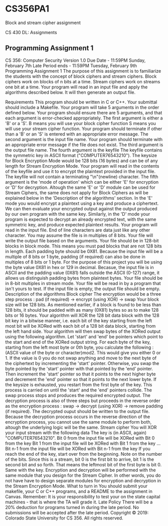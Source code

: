 # CS356PA1

Block and stream cipher assignment


CS 430 DL: Assignments
## Programming Assignment 1
CS 356: Computer Security
Version 1.0
Due Date - 11:59PM Sunday, February 7th
Late Period ends - 11:59PM Tuesday, February 9th
Programming Assignment 1
The purpose of this assignment is to familiarize the students with the concept of block ciphers and stream ciphers. Block ciphers work on blocks of n bits at a time. Stream ciphers work on streams one bit at a time. Your program will read in an input file and apply the algorithms described below. It will then generate an output file.

Requirements
This program should be written in C or C++.
Your submittal should include a Makefile.
Your program will take 5 arguments in the order defined below. Your program should ensure there are 5 arguments, and that each argument is error-checked appropriately.
The first argument is either a 'B' or a 'S'.
B means you will use your block cipher function
S means you will use your stream cipher function.
Your program should terminate if other than a 'B' or an 'S' is entered with an appropriate error message.
The second argument is the input file name.
Your program should terminate with an appropriate error message if the file does not exist.
The third argument is the output file name.
The fourth argument is the keyfile
The keyfile contains the symmetric key in ASCII format ("COMPUTER76543210"). The keysize for Block Encryption Mode would be 128 bits (16 bytes) and can be of any length for Stream Encryption Mode. Your program will read in the contents of the keyfile and use it to encrypt the plaintext provided in the input file. The keyfile will not contain a terminating "\n"(newline) character.
The fifth argument is the 'mode of operation' which can be either 'E' for encryption or 'D' for decryption.
Altough the same 'E' or 'D' module can be used for Stream Ciphers, the same does not apply for Block Ciphers as will be explained below in the 'Description of the algorithms' section. In the 'E' mode you would encrypt a plaintext using a key and produce a ciphertext. We can then evaluate your encrypted output against the output produced by our own program with the same key. Similarly, in the 'D' mode your program is expected to decrypt an already encrypted text, with the same symmetric key, and produce expected plaintext results.
Your program will read in the input file.
End of line characters are data just like any other character.
You may assume the file is in multiples of 8 bits.
Your file will write the output file based on the arguments.
Your file should be in 128-bit blocks in block mode.
This means you must pad blocks that are not 128 bits in length.
Each padding byte should be 0X81. Because the input file will be a multiple of 8 bits or 1 byte, padding (if required) can also be done in multiples of 8 bits or 1 byte. For the purpose of this project you will be using the byte value 0X81 in hex or 129 in decimal. Becasue, the input file is in ASCII and the padding value (0X81) falls outside the ASCII (0-127) range, it allows us distinguish padding bytes from plaintext bytes.
Your file should be in 8-bit multiples in stream mode.
Your file will be read in by a program that isn't yours to test.
If the input file is empty, the output file should be empty.
Description of the algorithms
Block cipher
The encryption would be a three step process : pad (if required) -> encrypt (using XOR) -> swap
Your block size will be 128 bits. As mentioned earlier, if a block is found to be less than 128 bits, it should be padded with as many (0X81) bytes so as to make 128 bits or 16 bytes.
Your algorithm will XOR the 128 bit data block with the 128 bit key in a bitwise manner, i.e. each bit of the key starting from the left most bit will be XORed with each bit of a 128 bit data block, starting from the left hand side.
Your algorithm will then swap bytes of the XORed output using the following algorithm.
Let 'start' and 'end' be pointers which point to the start and end of the XORed output string.
For each byte of the key, starting from the left most byte or 0th byte, you calculate the following : (ASCII value of the byte or character)mod2. This would give you either 0 or 1.
If the value is 0 you do not swap anything and move to the next byte of the ciphertext by incrementing the 'start' pointer. Otherwise, you swap the byte pointed by the 'start' pointer with that pointed by the 'end' pointer. Then increment the 'start' pointer so that it points to the next higher byte and decrement the 'end' pointer so that it points to the next lower byte. If the keysize is exhausted, you restart from the first byte of the key. This process is carried on until the 'start' and the 'end' pointers collide. The swap process stops and produces the required encrypted output.
The decryption process is also of three steps but proceeds in the reverse order as the encryption process : swap -> decrypt (using XOR) -> remove padding (if required). The decrypted ouput should be written to the output file. Because the decryption process occurs in the reverse direction of the encryption process, you cannot use the same module to perform both, altough the underlying logic will be the same.
Stream cipher
You will XOR your input stream with the following data
The key is (in ASCII, again) "COMPUTER76543210".
Bit 0 from the input file will be XORed with Bit 0 from the key
Bit 1 from the input file will be XORed with Bit 1 from the key
...
Bit n-1 from the input file will be XORed with Bit n-1 from the key
If you reach the end of the key, start over from the beginning.
Note on the number of the bits. Since this is a stream, bit 0 is the first bit to arrive, bit 1 is the second bit and so forth. That means the leftmost bit of the first byte is bit 0. Same with the key.
Encryption and decryption will be performed with the same module that you design for the Stream Cipher. In other words, you do not have have to design separate modules for encryption and decryption in the Stream Encryption Mode.
What to turn in
You should submit your makefile, your C or C++ programs, and a README to the assignment in Canvas. Remember: It is your responsibility to test your on the state capital machines - that is where the TA will grade it.
Late Policy
There will be a 20% deduction for programs turned in during the late period. No submissions will be accepted after the late period.
Copyright © 2019: Colorado State University for CS 356. All rights reserved.
